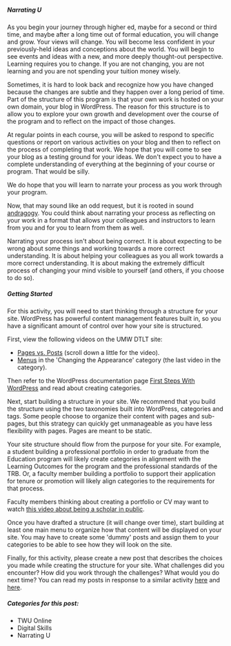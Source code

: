 ##### Narrating U

As you begin your journey through higher ed, maybe for a second or third time, and maybe after a long time out of formal education, you will change and grow. Your views will change. You will become less confident in your previously-held ideas and conceptions about the world. You will begin to see events and ideas with a new, and more deeply thought-out perspective. Learning requires you to change. If you are not changing, you are not learning and you are not spending your tuition money wisely.

Sometimes, it is hard to look back and recognize how you have changed because the changes are subtle and they happen over a long period of time. Part of the structure of this program is that your own work is hosted on your own domain, your blog in WordPress. The reason for this structure is to allow you to explore your own growth and development over the course of the program and to reflect on the impact of those changes.

At regular points in each course, you will be asked to respond to specific questions or report on various activities on your blog and then to reflect on the process of completing that work. We hope that you will come to see your blog as a testing ground for your ideas. We don't expect you to have a complete understanding of everything at the beginning of your course or program. That would be silly.

We do hope that you will learn to narrate your process as you work through your program.

Now, that may sound like an odd request, but it is rooted in sound [andragogy](https://en.wikipedia.org/wiki/Andragogy). You could think about narrating your process as reflecting on your work in a format that allows your colleagues and instructors to learn from you and for you to learn from them as well.

Narrating your process isn't about being correct. It is about expecting to be wrong about some things and working towards a more correct understanding. It is about helping your colleagues as you all work towards a more correct understanding. It is about making the extremely difficult process of changing your mind visible to yourself \(and others, if you choose to do so\).

##### Getting Started

For this activity, you will need to start thinking through a structure for your site. WordPress has powerful content management features built in, so you have a significant amount of control over how your site is structured.

First, view the following videos on the UMW DTLT site:

* [Pages vs. Posts](http://umw.domains/wordpress-basics/#posts) \(scroll down a little for the video\).
* [Menus](http://umw.domains/wordpress-basics/#menu) in the 'Changing the Appearance' category \(the last video in the category\).

Then refer to the WordPress documentation page [First Steps With WordPress](https://codex.wordpress.org/First_Steps_With_WordPress#Setting_Up_Your_Site) and read about creating categories.

Next, start building a structure in your site. We recommend that you build the structure using the two taxonomies built into WordPress, categories and tags. Some people choose to organize their content with pages and sub-pages, but this strategy can quickly get unmanageable as you have less flexibility with pages. Pages are meant to be static.

Your site structure should flow from the purpose for your site. For example, a student building a professional portfolio in order to graduate from the Education program will likely create categories in alignment with the Learning Outcomes for the program and the professional standards of the TRB. Or, a faculty member building a portfolio to support their application for tenure or promotion will likely align categories to the requirements for that process.

Faculty members thinking about creating a portfolio or CV may want to watch [this video about being a scholar in public](https://youtu.be/6uRnQdtfDpE).

Once you have drafted a structure \(it will change over time\), start building at least one main menu to organize how that content will be displayed on your site. You may have to create some 'dummy' posts and assign them to your categories to be able to see how they will look on the site.

Finally, for this activity, please create a new post that describes the choices you made while creating the structure for your site. What challenges did you encounter? How did you work through the challenges? What would you do next time? You can read my posts in response to a similar activity [here](http://merelearning.ca/reflecting/structuring-my-show/) and [here](http://merelearning.ca/reflecting/refining-the-structure/).

##### Categories for this post:

* TWU Online
* Digital Skills
* Narrating U

[^1]:
